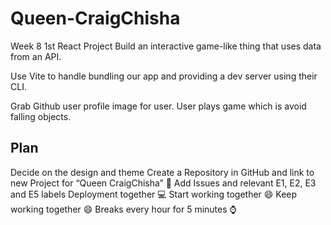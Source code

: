 # Queen-CraigChisha
Week 8 1st React Project
Build an interactive game-like thing that uses data from an API.

Use Vite to handle bundling our app and providing a dev server using their CLI.

Grab Github user profile image for user. User plays game which is avoid falling objects.

## Plan
Decide on the design and theme
Create a Repository in GitHub and link to new Project for “Queen CraigChisha” 👑
Add Issues and relevant E1, E2, E3 and E5 labels
Deployment together 💻
Start working together 😄
Keep working together 😄
Breaks every hour for 5 minutes ⌚
